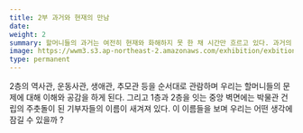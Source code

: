 ```yaml
---
title: 2부 과거와 현재의 만남
date: 
weight: 2
summary: 할머니들의 과거는 여전히 현재와 화해하지 못 한 채 시간만 흐르고 있다. 과거의 역사를 들여다보고 이를 극복하기 위해 현재의 우리가 어떤 활동을 하고 있는지 알아본다.
image: https://wwm3.s3.ap-northeast-2.amazonaws.com/exhibition/exbition02/s0-item1.png
type: permanent
---
```


2층의 역사관, 운동사관, 생애관, 추모관 등을 순서대로 관람하며 우리는 할머니들의 문제에 대해 이해와 공감을 하게 된다. 
그리고 1층과 2층을 잇는 중앙 벽면에는 박물관 건립의 주춧돌이 된 기부자들의 이름이 새겨져 있다. 
이 이름들을 보며 우리는 어떤 생각에 잠길 수 있을까 ?